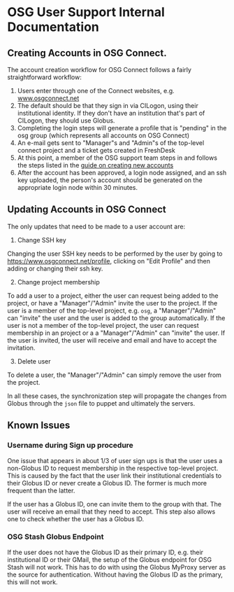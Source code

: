 # OSG User Support Internal Documentation

## Creating Accounts in OSG Connect. 

The account creation workflow for OSG Connect follows a fairly straightforward 
workflow:

1. Users enter through one of the Connect websites, e.g. www.osgconnect.net
2. The default should be that they sign in via CILogon, using their institutional identity. 
If they don't have an institution that's part of CILogon, they should use Globus. 
3. Completing the login steps will generate a profile that is "pending" in the osg group 
(which represents all accounts on OSG Connect)
4. An e-mail gets sent to "Manager"s and "Admin"s of the top-level connect project 
and a ticket gets created in FreshDesk
5. At this point, a member of the OSG support team steps in and follows the steps 
listed in the [guide on creating new accounts](../accounts)
6. After the account has been approved, a login node assigned, and an ssh key uploaded, 
the person's account should be generated on the appropriate login node within 30 minutes. 

## Updating Accounts in OSG Connect

The only updates that need to be made to a user account are:

1. Change SSH key

Changing the user SSH key needs to be performed by the user by going to
https://www.osgconnect.net/profile, clicking on "Edit Profile" and then 
adding or changing their ssh key. 

2. Change project membership

To add a user to a project, either the user can request being added to the 
project, or have a "Manager"/"Admin" invite the user to the project. If the 
user is a member of the top-level project, e.g. `osg`, a "Manager"/"Admin" can 
"invite" the user and the user is added to the group automatically. If the user 
is not a member of the top-level project, the user can request membership in an 
project or a a "Manager"/"Admin" can "invite" the user. If the user is invited, 
the user will receive and email and have to accept the invitation. 

3. Delete user

To delete a user, the "Manager"/"Admin" can simply remove the user from the 
project. 

In all these cases, the synchronization step will propagate the changes from 
Globus through the `json` file to puppet and ultimately the servers. 


## Known Issues

### Username during Sign up procedure

One issue that appears in about 1/3 of user sign ups is that the user uses 
a non-Globus ID to request membership in the respective top-level project. This 
is caused by the fact that the user link their institutional credentials to 
their Globus ID or never create a Globus ID. The former is much more frequent 
than the latter. 

If the user has a Globus ID, one can invite them to the group with that. The 
user will receive an email that they need to accept. This step also allows one 
to check whether the user has a Globus ID.


### OSG Stash Globus Endpoint

If the user does not have the Globus ID as their primary ID, e.g. their 
institutional ID or their GMail, the setup of the Globus endpoint for OSG Stash 
will not work. This has to do with using the Globus MyProxy server as the 
source for authentication. Without having the Globus ID as the primary, this 
will not work. 